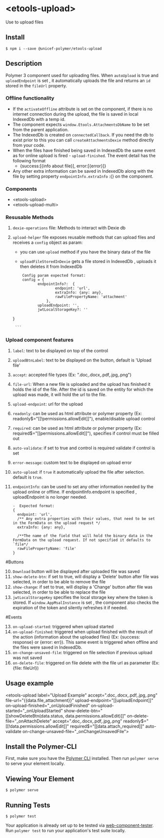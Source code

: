 # \<etools-upload\>

Use to upload files

## Install
`$ npm i --save @unicef-polymer/etools-upload`

## Description
Polymer 3 component used for uploading files.
When `autoUpload` is true and `uploadEndpoint` is set , it automatically uploads the file and returns an `id` stored in the `fileUrl` property.

### Offline functionality
* If the `activateOffline` attribute is set on the <etools-upload-multi> component, if there is no internet connection during the upload, the file is saved in local IndexedDb with a temp id.
* The component expects `window.Etools.AttachmentsDbName` to be set from the parent application.
* The IndexedDb is created on  `connectedCallback`. If you need the db to exist prior to this you can call `createAttachmentsDexie` method directly from your code.
* When the files have finished being saved in IndexedDb the same event as for online upload is fired - `upload-finished`. The event detail has the following format
	-	{success:[{info about file}], error:[{error}]}
* Any other extra information can be saved in IndexedDb along with the file by setting property `endpointInfo.extraInfo` :{} on the component.



### Components
* \<etools-upload\>
* \<etools-upload-multi\>

### Resusable Methods
1. `dexie-operations` file: Methods to interact with Dexie db
2. `upload-helper` file exposes reusable methods that can upload files and receives a `config` object as param:
 	- you can use `upload` method if you have the binary data of the file
 	- `uploadFileStoredInDexie` gets a file stored in IndexedDb , uploads it then deletes it from IndexedDb

	 	```
		 Config param expected format:
		 config = {
				endpointInfo?:  {
						endpoint: 'url',
						extraInfo: {any: any},
						rawFilePropertyName: 'attachment'
					},
				uploadEndpoint: '',
				jwtLocalStorageKey?: ''
     }

		```


### Upload component features

1. `label`: text to be displayed on top of the control
2. `uploadBtnLabel`: text to be displayed on the button, default is 'Upload file'
3. `accept`: accepted file types (Ex: ".doc,.docx,.pdf,.jpg,.png")
4. `file-url`: When a new file is uploaded and the upload has finished it holds the id of the file. After the id is saved on the entity for which the upload was made, it will hold the url to the file.
5. `upload-endpoint`: url for the upload
6. `readonly`: can be used as html attribute or polymer property (Ex: readonly$="[[!permissions.allowEdit]]"), enable/disable upload control
7. `required`: can be used as html attribute or polymer property (Ex: required$="[[permissions.allowEdit]]"), specifies if control must be filled out
8. `auto-validate`: if set to true and control is required validate if control is set
9. `error-message`: custom text to be displayed on upload error
10. `auto-upload`: if `true` it automatically upload the file after selection. default is `true`.
11. `endpointInfo`: can be used to set any other information needed by the upload online or offline. If endpointInfo.endpoint is specified , uploadEndpoint is no longer needed.

		-  Expected format:
        {
          endpoint: 'url',
          /** Any extra properties with their values, that need to be set in the FormData on the upload request */
          extraInfo: {any: any},

          /**The name of the field that will hold the binary data in the FormData on the upload request. If not specified it defaults to `file*/
          rawFilePropertyName: 'file'
        }


#Buttons

10. `Download` button will be displayed after uploaded file was saved
11. `show-delete-btn`:  if set to true, will display a 'Delete' button after file was selected, in order to be able to remove the file
12. `show-change`: if set to true, will display a 'Change' button after file was selected, in order to be able to replace the file
13. `jwtLocalStorageKey` specifies the local storage key where the token is stored. If `window.AppMsalInstance` is set , the component also checks the expiration of the token and silently refreshes it if needed.

#Events

13. `on-upload-started`: triggered when upload started
14. `on-upload-finished`: triggered when upload finished with the result of the action (information about the uploaded files) (Ex: {success: response} or {error: err}). This same event is triggered when offline and the files were saved in IndexedDb.
15. `on-change-unsaved-file`: triggered on file selection if previous upload was not saved
16. `on-delete-file`: triggered on file delete with the file url as parameter (Ex: {file: fileUrl})


## Usage example

 <etools-upload
		label="Upload Example"
		accept=".doc,.docx,.pdf,.jpg,.png"
		file-url="{{data.file_attachment}}"
		upload-endpoint="[[uploadEndpoint]]"
		on-upload-finished="_onUploadFinished"
		on-upload-started="_onUploadStarted"
		show-delete-btn="[[showDeleteBtn(data.status, data.permissions.allowEdit)]]"
		on-delete-file="_onAttachDelete"
		accept=".doc,.docx,.pdf,.jpg,.png"
		readonly$="[[!data.permissions.allowEdit]]"
		required$="[[data.attach_required]]"
		auto-validate
		on-change-unsaved-file="_onChangeUnsavedFile">
  </etools-upload>


## Install the Polymer-CLI

First, make sure you have the [Polymer CLI](https://www.npmjs.com/package/polymer-cli) installed. Then run `polymer serve` to serve your element locally.

## Viewing Your Element

```
$ polymer serve
```

## Running Tests

```
$ polymer test
```

Your application is already set up to be tested via [web-component-tester](https://github.com/Polymer/web-component-tester). Run `polymer test` to run your application's test suite locally.
